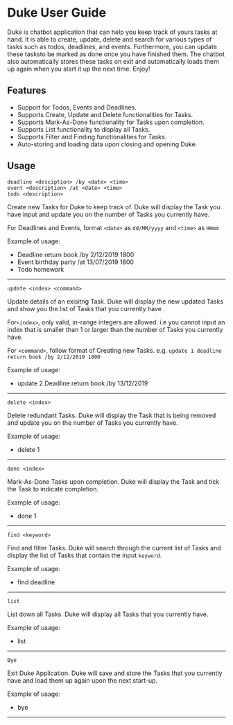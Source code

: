 # Duke User Guide
Duke is chatbot application that can help you keep track of yours tasks at hand. 
It is able to create, update, delete and search for various types of tasks such as todos, deadlines, and events.
Furthermore, you can update these tasksto be marked as done once you have finished them. 
The chatbot also automatically stores these tasks on exit 
and automatically loads them up again when you start it up the next time. Enjoy!
 
## Features 
* Support for Todos, Events and Deadlines.
* Supports Create, Update and Delete functionalities for Tasks.
* Supports Mark-As-Done functionality for Tasks upon completion.
* Supports List functionality to display all Tasks.
* Supports Filter and Finding functionalities for Tasks.
* Auto-storing and loading data upon closing and opening Duke.

## Usage

`deadline <desciption> /by <date> <time>`\
`event <description> /at <date> <time>`  
`todo <description>` 

Create new Tasks for Duke to keep track of. Duke will display the Task you have input and update you on the number of Tasks you currently have.

For Deadlines and Events, format `<date>` as  `dd/MM/yyyy` and `<time>` as `HHmm`

Example of usage: 

* Deadline return book /by 2/12/2019 1800
* Event birthday party /at 13/07/2019 1800
* Todo homework

- - -

`update <index> <command>`

Update details of an exisitng Task. Duke will display the new updated Tasks and show you the list of Tasks that you currently have .

For`<index>`, only valid, in-range integers are allowed. i.e you cannot input an index that is smaller than 1 or larger than the number of Tasks you currently have.

For `<command>`, follow format of Creating new Tasks. e.g. `update 1 deadline return book /by 2/12/2019 1800`

Example of usage: 

* update 2 Deadline return book /by 13/12/2019

----

`delete <index>`

Delete redundant Tasks. Duke will display the Task that is being removed and update you on the number of Tasks you currently have.

Example of usage: 

* delete 1
- - -
`done <index>`

Mark-As-Done Tasks upon completion. Duke will display the Task and tick the Task to indicate completion.

Example of usage: 

* done 1

- - -
`find <keyword>`

Find and filter Tasks. Duke will search through the current list of Tasks and 
display the list of Tasks that contain the input `keyword`.

Example of usage: 

* find deadline

- - -
`list`

List down all Tasks. Duke will display all Tasks that you currently have.

Example of usage: 

* list

- - - 
`Bye`

Exit Duke Application. Duke will save and store the Tasks that you currently have and load them up again upon the next start-up.

Example of usage: 

* bye

- - -
